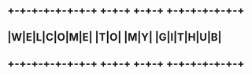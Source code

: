 <h2>+-+-+-+-+-+-+-+ +-+-+ +-+-+ +-+-+-+-+-+-+</h2>
<h2>|W|E|L|C|O|M|E| |T|O| |M|Y| |G|I|T|H|U|B|</h2>
<h2>+-+-+-+-+-+-+-+ +-+-+ +-+-+ +-+-+-+-+-+-+</h2>
